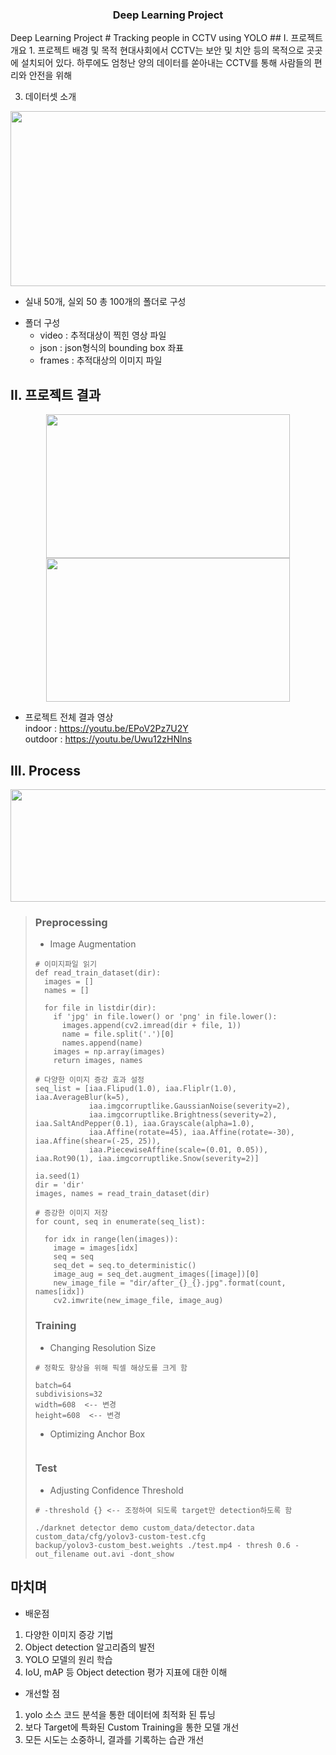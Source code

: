 <h3 align="center"><strong>Deep Learning Project</strong></h1>
Deep Learning Project
# Tracking people in CCTV using YOLO
## I. 프로젝트 개요
1. 프로젝트 배경 및 목적  
   현대사회에서 CCTV는 보안 및 치안 등의 목적으로 곳곳에 설치되어 있다. 하루에도 엄청난 양의 데이터를 쏟아내는 CCTV를 통해 사람들의 편리와 안전을 위해 
   
3. 데이터셋 소개
<p align="center"><img src="https://user-images.githubusercontent.com/72811950/108450701-fa0a8e00-72a8-11eb-82f0-0d82da5d6924.png" width="780" height="280"></p>

- 실내 50개, 실외 50 총 100개의 폴더로 구성
* 폴더 구성
  * video : 추적대상이 찍힌 영상 파일
  * json : json형식의 bounding box 좌표
  * frames : 추적대상의 이미지 파일
   
 
## II. 프로젝트 결과
<p align="center"><img src="https://user-images.githubusercontent.com/72811950/108315152-5a90c100-71fe-11eb-82eb-712fbe3c8ca2.gif" width="390" height="230"/> <img src="https://user-images.githubusercontent.com/72811950/108314491-5617d880-71fd-11eb-925d-a49820d311f0.gif" width="390" height="230"/></p>

- 프로젝트 전체 결과 영상  
  indoor : <https://youtu.be/EPoV2Pz7U2Y>  
  outdoor : <https://youtu.be/Uwu12zHNlns>

## III. Process
<p align="center"><img src="https://user-images.githubusercontent.com/72811950/108320197-d17d8800-7205-11eb-9265-297ef37e5a0a.png" width="780" height="180"></p>

> ### Preprocessing
> - Image Augmentation
> ```
> # 이미지파일 읽기
> def read_train_dataset(dir):
>   images = []
>   names = []
> 
>   for file in listdir(dir):
>     if 'jpg' in file.lower() or 'png' in file.lower():
>       images.append(cv2.imread(dir + file, 1))
>       name = file.split('.')[0]
>       names.append(name)
>     images = np.array(images)
>     return images, names
> 
> # 다양한 이미지 증강 효과 설정 
> seq_list = [iaa.Flipud(1.0), iaa.Fliplr(1.0), iaa.AverageBlur(k=5), 
>             iaa.imgcorruptlike.GaussianNoise(severity=2),
>             iaa.imgcorruptlike.Brightness(severity=2), iaa.SaltAndPepper(0.1), iaa.Grayscale(alpha=1.0), 
>             iaa.Affine(rotate=45), iaa.Affine(rotate=-30), iaa.Affine(shear=(-25, 25)), 
>             iaa.PiecewiseAffine(scale=(0.01, 0.05)), iaa.Rot90(1), iaa.imgcorruptlike.Snow(severity=2)]
> 
> ia.seed(1)
> dir = 'dir'
> images, names = read_train_dataset(dir)
> 
> # 증강한 이미지 저장
> for count, seq in enumerate(seq_list):
> 
>   for idx in range(len(images)):
>     image = images[idx]
>     seq = seq
>     seq_det = seq.to_deterministic()
>     image_aug = seq_det.augment_images([image])[0]
>     new_image_file = "dir/after_{}_{}.jpg".format(count, names[idx])
>     cv2.imwrite(new_image_file, image_aug)
> ```
> ### Training
> - Changing Resolution Size
> ```
> # 정확도 향상을 위해 픽셀 해상도를 크게 함
> 
> batch=64
> subdivisions=32
> width=608  <-- 변경
> height=608  <-- 변경
> ```
> - Optimizing Anchor Box
> ```
>
> ```
> ### Test
> - Adjusting Confidence Threshold
> ```
> # -threshold {} <-- 조정하여 되도록 target만 detection하도록 함
> 
> ./darknet detector demo custom_data/detector.data custom_data/cfg/yolov3-custom-test.cfg 
> backup/yolov3-custom_best.weights ./test.mp4 - thresh 0.6 -out_filename out.avi -dont_show
> ```

## 마치며
- 배운점
1. 다양한 이미지 증강 기법  
2. Object detection 알고리즘의 발전  
3. YOLO 모델의 원리 학습  
4. IoU, mAP 등 Object detection 평가 지표에 대한 이해

- 개선할 점
1. yolo 소스 코드 분석을 통한 데이터에 최적화 된 튜닝
2. 보다 Target에 특화된 Custom Training을 통한 모델 개선
3. 모든 시도는 소중하니, 결과를 기록하는 습관 개선
